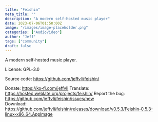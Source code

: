```yaml
---
title: "Feishin"
meta_title: ""
description: "A modern self-hosted music player"
date: 2023-07-06T01:50:00Z
image: "/images/image-placeholder.png"
categories: ["AudioVideo"]
author: "Jeff"
tags: ["community"]
draft: false
---
```


A modern self-hosted music player.

License: GPL-3.0

Source code: https://github.com/jeffvli/feishin/

Donate: https://ko-fi.com/jeffvli
Translate: https://hosted.weblate.org/projects/feishin/
Report the bug: https://github.com/jeffvli/feishin/issues/new  
Download: https://github.com/jeffvli/feishin/releases/download/v0.5.3/Feishin-0.5.3-linux-x86_64.AppImage
